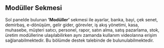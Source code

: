 ## Modüller Sekmesi
Sol panelde bulunan **’Modüller’** sekmesi ile ayarlar, banka, bayi, çek senet, demirbaş, e-dönüşüm, gelir gider, görevler, iş akış yönetimi, kasa, muhasebe, müşteri satıcı, personel, rapor, satın alma, satış pazarlama, stok, üretim modüllerine ulaşılabilirken aynı zamanda kullanım videolarına erişim sağlanabilmektedir. Bu bölümde destek talebinde de bulunulabilmektedir. 
